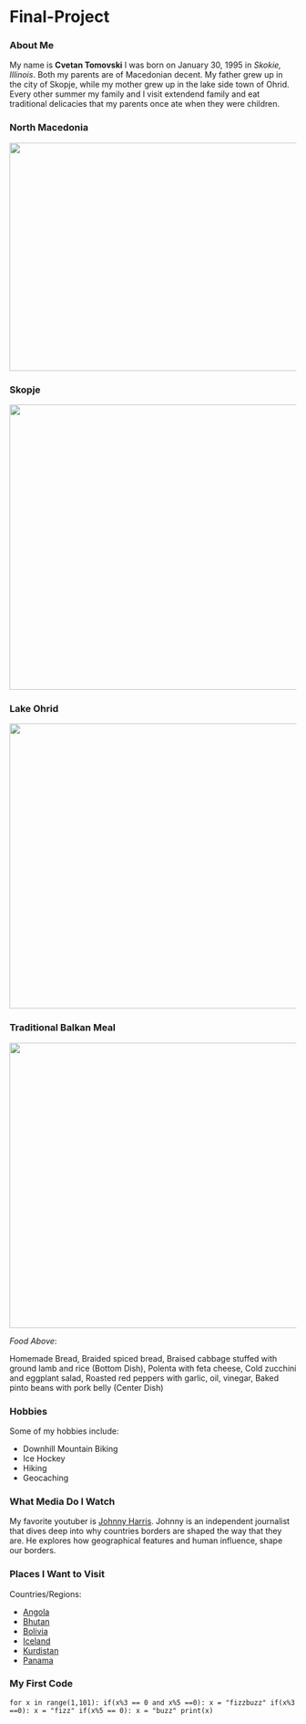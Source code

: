# Final-Project

### About Me

My name is **Cvetan Tomovski** I was born on January 30, 1995 in *Skokie, Illinois*. Both my parents are of Macedonian decent. My father grew up in the city of Skopje, while my mother grew up in the lake side town of Ohrid. Every other summer my family and I visit extendend family and eat traditional delicacies that my parents once ate when they were children. 


### North Macedonia 
<img src = "https://geology.com/world/macedonia-map.gif" height="400" width="600"> 

### Skopje 
<img src = "https://www.eu-startups.com/wp-content/uploads/2020/04/Skopje-city-image.jpg" height="500" width="900"> 

### Lake Ohrid
<img src = "https://cdn2.wanderlust.co.uk/media/3836/articles-short-break-in-lake-ohrid-macedonia.jpg?anchor=center&mode=crop&width=1200&height=0&rnd=131480780050000000" height="500" width="900"> 

### Traditional Balkan Meal
<img src = "https://c2.staticflickr.com/6/5260/5389461483_ed04506ed4_z.jpg" height="500" width="900">

*Food Above*:

Homemade Bread, Braided spiced bread, Braised cabbage stuffed with ground lamb and rice (Bottom Dish), Polenta with feta cheese, Cold zucchini and eggplant salad, Roasted red peppers with garlic, oil, vinegar, Baked pinto beans with pork belly (Center Dish)

### Hobbies
Some of my hobbies include:
- Downhill Mountain Biking
- Ice Hockey
- Hiking
- Geocaching

### What Media Do I Watch
My favorite youtuber is [Johnny Harris](https://www.youtube.com/user/johnnymangosteen). Johnny is an independent journalist that dives deep into why countries borders are shaped the way that they are. He explores how geographical features and human influence, shape our borders. 


### Places I Want to Visit 
Countries/Regions:
* [Angola](https://cdn.suwalls.com/wallpapers/nature/kalandula-falls-angola-26074-1920x1200.jpg)
* [Bhutan](https://i.ytimg.com/vi/Xpcrn5mX2VY/maxresdefault.jpg)
* [Bolivia](http://www.trbimg.com/img-566b55cd/turbine/la-tr-d-bolivia-salt-flat-20151213)
* [Iceland](https://abington.psu.edu/sites/abington/files/styles/node_embed/public/iceland.jpg?itok=OhFdVRr2)
* [Kurdistan](https://i.pinimg.com/736x/3c/65/c8/3c65c89a56ad9c4a1916025ae68c1d58--kurdistan-middle-east.jpg)
* [Panama](http://3.bp.blogspot.com/-YuYeMr7Slts/UnVtaZZ0lLI/AAAAAAAAUTA/3ESEt8DWPYM/s1600/panama+buildings.jpg)


### My First Code
`
for x in range(1,101):
  if(x%3 == 0 and x%5 ==0):
    x = "fizzbuzz"
  if(x%3 ==0):
    x = "fizz"
  if(x%5 == 0):
    x = "buzz"
  print(x)
`
